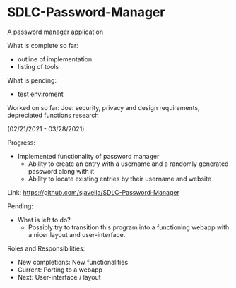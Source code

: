 # SDLC-Password-Manager
A password manager application


What is complete so far:
- outline of implementation
- listing of tools 

What is pending:
- test enviroment

Worked on so far:
Joe: security, privacy and design requirements, depreciated functions research 

 (02/21/2021 - 03/28/2021)
 
Progress:
 - Implemented functionality of password manager
     - Ability to create an entry with a username and a randomly generated password along with it
     - Ability to locate existing entries by their username and website

Link: https://github.com/sjavella/SDLC-Password-Manager
 
Pending:
 - What is left to do?
     - Possibly try to transition this program into a functioning webapp with a nicer layout and user-interface.

Roles and Responsibilities:
 - New completions: New functionalities
 - Current: Porting to a webapp
 - Next: User-interface / layout
